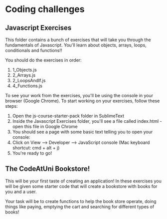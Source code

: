 # Coding challenges

## Javascript Exercises

This folder contains a bunch of exercises that will take you through the fundamentals of Javascript. You'll learn about objects, arrays, loops, conditionals and functions!!

You should do the exercises in order: 
   1. 1_Objects.js
   2. 2_Arrays.js
   3. 2_LoopsAndIf.js
   4. 4_Functions.js


To see your work from the exercises, you'll be using the console in your browser (Google Chrome). To start working on your exercises, follow these steps: 
   1. Open the js-course-starter-pack folder in SublimeText
   2. Inside the Javascript Exercises folder, you'll see a file called index.html - open this file in Google Chrome
   3. You should see a page with some basic text telling you to open your console:
   4. Click on View --> Developer --> JavaScript console (Mac keyboard shortcut: cmd + alt + j)
   5. You're ready to go! 


## The CodeAtUni Bookstore!

This will be your first taste of creating an application! In these exercises you will be given some starter code that will create a bookstore with books for you and a user. 

Your task will be to create functions to help the book store operate, doing things like paying, emptying the cart and searching for different types of books! 
